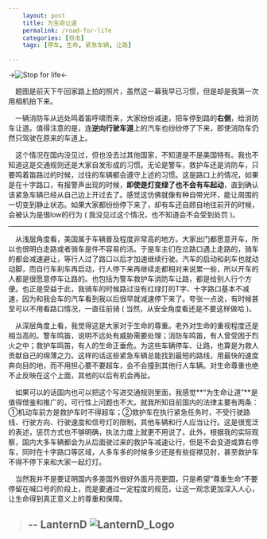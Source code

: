 ```yaml
---
	layout: post
	title: 为生命让道
	permalink: /road-for-life
	categories: [目击]
	tags: [停车, 生命, 紧急车辆, 让路]

--- 
```


->![Stop for life](http://lanternd.qiniudn.com/Pic4Post/road-for-llife/road_for_life.jpg?imageMogr2/auto-orient/thumbnail/500x)<-

　题图是前天下午回家路上拍的照片，虽然这一幕我早已习惯，但是却是我第一次用相机拍下来。

　一辆消防车从远处鸣着笛呼啸而来，大家纷纷减速，把车停到路的**右侧**，给消防车让道。值得注意的是，连**逆向行驶车道**上的汽车也纷纷停了下来，即使消防车仍然只驾驶在原来的车道上。
<!--more-->
　这个情况在国内没见过，但也没去过其他国家，不知道是不是美国特有。我也不知道这是交通规则还是大家自发形成的习惯。无论是警车，救护车还是消防车，只要鸣着笛路过的时候，过往的车辆都会遵守上述的习惯。这是路口上的情况，如果是在十字路口，有报警声出现的时候，**即使是灯变绿了也不会有车起动**，直到确认该紧急车辆已经从自己边上开过去了。感觉这仿佛就像有种自带光环，能让周围的一切变到静止状态。如果大家都纷纷停下来了，却有车还自顾自地往前开的时候，会被认为是很low的行为 ( 我没见过这个情况，也不知道会不会受到处罚 )。

<hr>
　从浅层角度看，美国属于车辆普及程度非常高的地方。大家出门都愿意开车，所以也很明白走路或者骑车是件不容易的活。于是车主们在岔路口遇上走路的，骑车的都会减速避让，等行人过了路口以后才加速继续行驶。汽车的启动和刹车也就动动脚，而自行车刹车再启动，行人停下来再继续走都相对来说累一些，所以开车的人都是很愿意停车让路的。也包括为警车救护车消防车让路，都是给别人行个方便。也正是受益于此，我骑车的时候路过没有红绿灯的T字、十字路口基本不减速，因为和我会车的汽车看到我以后很早就减速停下来了。夸张一点说，有时候甚至可以不用看路口情况，一直往前骑 ( 当然，从安全角度看还是不要这样做哈 )。

　从深层角度上看，我觉得这是大家对于生命的尊重。老外对生命的重视程度还是相当高的。警车鸣笛，说明不远处有威胁需要处理；消防车鸣笛，有人曾受困于烈火之中；救护车鸣笛，有人的生命正垂危。为这些车辆停车、让路，也算是为救人贡献自己的绵薄之力。这样的话这些紧急车辆总能找到最短的路线，用最快的速度奔向目的地，而不用担心要不要超车，会不会撞到其他行人车辆。对生命尊重也绝不止反映在这个上面，其他的以后有机会再扯。

　如果可以的话国内也可以把这个写进交通规则里面，我感觉**“为生命让道”**是值得借鉴和推广的，可行性上问题也不大。就我所知目前国内的法律主要有两条：①机动车前方是救护车时不得超车；②救护车在执行紧急任务时，不受行驶路线、行驶方向、行驶速度和信号灯的限制，其他车辆和行人应当让行。这是很宽泛的表述，惩罚方式也不够明确，执法力度上就更不用说了。此外，根据我的实际观察，国内大多车辆都会为从后面驶过来的救护车减速让行，但是不会变道或靠右停车，同时在十字路口等区域，人多车多的时候多少还是有些捉襟见肘，甚至救护车不得不停下来和大家一起灯灯。

　当然我并不是要证明国内多差国外很好外面月亮更圆，只是希望“尊重生命”不要停留在喊口号的阶段上，而是要通过一定程度的规范，让这一观念更加深入人心，让生命得到真正意义上的尊重和保障。


> --
>  **LanternD**
> ![LanternD_Logo](http://lanternd.qiniudn.com/Logos/LanternD_Logo.png?imageView2/0/h/60)
>  --